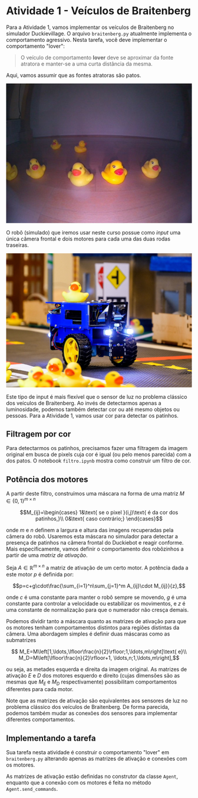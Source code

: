 # Atividade 1 - Veículos de Braitenberg

Para a Atividade 1, vamos implementar os veículos de Braitenberg no simulador Duckievillage. O
arquivo `braitenberg.py` atualmente implementa o comportamento agressivo. Nesta tarefa, você deve
implementar o comportamento "lover":

> O veículo de comportamento **lover** deve se aproximar da fonte atratora e manter-se a uma curta
> distância da mesma.

Aqui, vamos assumir que as fontes atratoras são patos.

![Patos!](img/manyduckies.jpg "Patos!")

O robô (simulado) que iremos usar neste curso possue como *input* uma única câmera frontal e dois
motores para cada uma das duas rodas traseiras.

![Duckiebot](img/duckiebot.jpg "Duckiebot")

Este tipo de input é mais flexível que o sensor de luz no problema clássico dos veículos de
Braitenberg. Ao invés de detectarmos apenas a luminosidade, podemos também detectar cor ou até
mesmo objetos ou pessoas. Para a Atividade 1, vamos usar cor para detectar os patinhos.

## Filtragem por cor

Para detectarmos os patinhos, precisamos fazer uma filtragem da imagem original em busca de pixels
cuja cor é igual (ou pelo menos parecida) com a dos patos. O notebook `filtro.ipynb` mostra como
construir um filtro de cor.

## Potência dos motores

A partir deste filtro, construímos uma máscara na forma de uma matriz $`M\in\{0,1\}^{m\times n}`$

```math
M_{ij}=\begin{cases}
  1&\text{ se o pixel }(i,j)\text{ é da cor dos patinhos,}\\
  0&\text{ caso contrário;}
\end{cases}
```

onde $`m`$ e $`n`$ definem a largura e altura das imagens recuperadas pela câmera do robô.
Usaremos esta máscara no simulador para detectar a presença de patinhos na câmera frontal do
Duckiebot e reagir conforme. Mais especificamente, vamos definir o comportamento dos robôzinhos a
partir de uma *matriz de ativação*.

Seja $`A\in\mathbb{R}^{m\times n}`$ a matriz de ativação de um certo motor. A potência dada a este
motor $p$ é definida por:

```math
p=c+g\cdot\frac{\sum_{i=1}^n\sum_{j=1}^m A_{ij}\cdot M_{ij}}{z},
```

onde $`c`$ é uma constante para manter o robô sempre se movendo, $`g`$ é uma constante para
controlar a velocidade ou estabilizar os movimentos, e $`z`$ é uma constante de normalização para
que o numerador não cresça demais.

Podemos dividir tanto a máscara quanto as matrizes de ativação para que os motores tenham
comportamentos distintos para regiões distintas da câmera. Uma abordagem simples é definir duas
máscaras como as submatrizes

```math
  M_E=M\left[1,\ldots,\lfloor\frac{n}{2}\rfloor;1,\ldots,m\right]\text{ e}\\
  M_D=M\left[\lfloor\frac{n}{2}\rfloor+1, \ldots,n;1,\ldots,m\right],
```
ou seja, as metades esquerda e direita da imagem original. As matrizes de ativação $`E`$ e $`D`$
dos motores esquerdo e direito (cujas dimensões são as mesmas que $`M_E`$ e $`M_D`$
respectivamente) possibilitam comportamentos diferentes para cada motor.

Note que as matrizes de ativação são equivalentes aos sensores de luz no problema clássico dos
veículos de Braitenberg. De forma parecida, podemos também mudar as conexões dos sensores para
implementar diferentes comportamentos.

## Implementando a tarefa

Sua tarefa nesta atividade é construir o comportamento "lover" em `braitenberg.py` alterando apenas
as matrizes de ativação e conexões com os motores.

As matrizes de ativação estão definidas no construtor da classe `Agent`, enquanto que a conexão com
os motores é feita no método `Agent.send_commands`.
